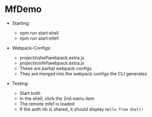 # MfDemo

- Starting:
  - npm run start:shell
  - npm run start:mfe1

- Webpack-Configs:
  - projects\shell\webpack.extra.js
  - projects\mfe1\webpack.extra.js
  - These are partial webpack configs
  - They are merged into the webpack configs the CLI generates

- Testing:
  - Start both
  - In the shell, click the 2nd menu item
  - The remote mfe1 is loaded
  - If the auth-lib is shared, it should display ``Hello from Shell!``